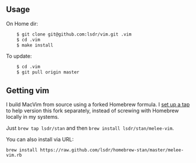## Usage
On Home dir:
```sh
    $ git clone git@github.com:lsdr/vim.git .vim  
    $ cd .vim
    $ make install
```

To update:
```sh
    $ cd .vim
    $ git pull origin master
```

## Getting vim

I build MacVim from source using a forked Homebrew formula. I [set up a tap](https://github.com/lsdr/homebrew-stan) to help version this fork separately, instead of screwing with Homebrew locally in my systems.

Just `brew tap lsdr/stan` and then `brew install lsdr/stan/melee-vim`.

You can also install via URL:
```
brew install https://raw.github.com/lsdr/homebrew-stan/master/melee-vim.rb
```


